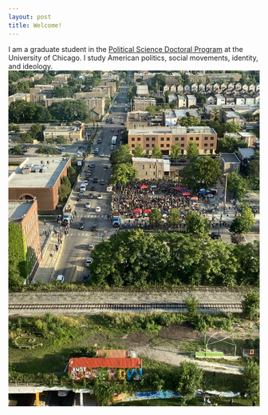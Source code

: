 ```yaml
---
layout: post
title: Welcome!
---
```


I am a graduate student in the [Political Science Doctoral Program](political-science.uchicago.edu/) at the University of Chicago. I study American politics, social movements, identity, and ideology. 
![](../images/homan-square.jpg)
